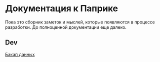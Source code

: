 # Документация к Паприке

Пока это сборник заметок и мыслей, которые появляются в процессе разработки. До полноценной документации еще далеко.

## Dev

[Бэкап данных](backup.md)
